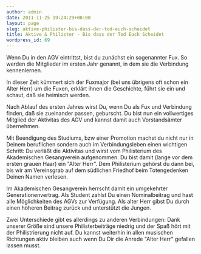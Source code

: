 ```yaml
---
author: admin
date: 2011-11-25 19:24:29+00:00
layout: page
slug: aktive-philister-bis-dass-der-tod-euch-scheidet
title: Aktive & Philister - Bis dass der Tod Euch Scheidet
wordpress_id: 69
---
```


Wenn Du in den AGV eintrittst, bist du zunächst ein sogenannter Fux.
So werden die Mitglieder im ersten Jahr genannt, in dem sie die Verbindung kennenlernen.

In dieser Zeit kümmert sich der Fuxmajor (bei uns übrigens oft schon ein Alter Herr) um die Fuxen, erklärt ihnen die Geschichte, führt sie ein und schaut, daß sie heimisch werden.

Nach Ablauf des ersten Jahres wirst Du, wenn Du als Fux und Verbindung finden, daß sie zueinander passen, geburscht.
Du bist nun ein vollwertiges Mitglied der Aktivitas des AGV und kannst damit auch Vorstandsämter übernehmen.

Mit Beendigung des Studiums, bzw einer Promotion machst du nicht nur in Deinem beruflichen sondern auch im Verbindungsleben einen wichtigen Schritt: 
Du verläßt die Aktivitas und wirst vom Philisterium des Akademischen Gesangverein aufgenommen. 
Du bist damit (lange vor dem ersten grauen Haar) ein "Alter Herr". 
Dem Philisterium gehörst du dann bei, bis wir am Vereinsgrab auf dem südlichen Friedhof beim Totengedenken Deinen Namen verlesen.

Im Akademischen Gesangverein herrscht damit ein umgekehrter Generationenvertrag. 
Als Student zahlst Du einen Nominalbeitrag und hast alle Möglichkeiten des AGVs zur Verfügung. 
Als alter Herr gibst Du durch einen höheren Beitrag zurück und unterstützt die Jungen.

Zwei Unterschiede gibt es allerdings zu anderen Verbindungen: 
Dank unserer Größe sind unsere Philisterbeiträge niedrig und der Spaß hört mit der Philistrierung nicht auf. 
Du kannst weiterhin in allen musischen Richtungen aktiv bleiben auch wenn Du Dir die Anrede "Alter Herr" gefallen lassen musst.
